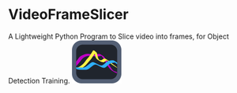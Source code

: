 # VideoFrameSlicer
A Lightweight Python Program to Slice video into frames, for Object Detection Training.
![Tux, the Linux mascot](img100.png)
